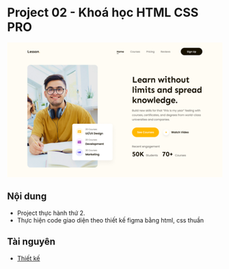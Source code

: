 # Project 02 - Khoá học HTML CSS PRO

![Hình ảnh demo](./assets/img/demo.png)

## Nội dung
- Project thực hành thứ 2.
- Thực hiện code giao diện theo thiết kế figma bằng html, css thuần

## Tài nguyên
- [Thiết kế](https://www.figma.com/design/Vyto82ebt8E0GoqBtpzGfS/02.-Education-Platform-Website--Easy-?node-id=4-41&m=dev)